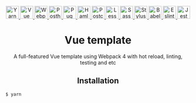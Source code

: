 <div align="center">
  <a href="https://yarnpkg.com/">
    <img height="35" alt="Yarn logo" src="https://raw.githubusercontent.com/newbornfrontender/vue-webpack-template/master/help/logos/yarn-logo.png">
  </a>
  <a href="https://vuejs.org/">
    <img height="35" alt="Vue logo" src="https://raw.githubusercontent.com/newbornfrontender/vue-webpack-template/master/help/logos/vue-logo.png">
  </a>
  <a href="https://webpack.js.org/">
    <img height="35" alt="Webpack logo" src="https://raw.githubusercontent.com/newbornfrontender/vue-webpack-template/master/help/logos/webpack-logo.png">
  </a>
  <a href="https://github.com/posthtml/posthtml/">
    <img height="35" alt="Posthtml logo" src="https://raw.githubusercontent.com/newbornfrontender/vue-webpack-template/master/help/logos/posthtml-logo.png">
  </a>
  <a href="https://pugjs.org/">
    <img height="35" alt="Pug logo" src="https://raw.githubusercontent.com/newbornfrontender/vue-webpack-template/master/help/logos/pug-logo.png">
  </a>
  <a href="http://haml.info/">
    <img height="35" alt="Haml logo" src="https://raw.githubusercontent.com/newbornfrontender/vue-webpack-template/master/help/logos/haml-logo.png">
  </a>
  <a href="https://postcss.org/">
    <img height="35" alt="Postcss logo" src="https://raw.githubusercontent.com/newbornfrontender/vue-webpack-template/master/help/logos/postcss-logo.png">
  </a>
  <a href="http://lesscss.org/">
    <img height="35" alt="Less logo" src="https://raw.githubusercontent.com/newbornfrontender/vue-webpack-template/master/help/logos/less-logo.png">
  </a>
  <a href="https://sass-lang.com/">
    <img height="35" alt="Sass logo" src="https://raw.githubusercontent.com/newbornfrontender/vue-webpack-template/master/help/logos/sass-logo.png">
  </a>
  <a href="http://stylus-lang.com/">
    <img height="35" alt="Stylus logo" src="https://raw.githubusercontent.com/newbornfrontender/vue-webpack-template/master/help/logos/stylus-logo.png">
  </a>
  <a href="https://babeljs.io/">
    <img height="35" alt="Babel logo" src="https://raw.githubusercontent.com/newbornfrontender/vue-webpack-template/master/help/logos/babel-logo.png">
  </a>
  <a href="https://eslint.org/">
    <img height="35" alt="Eslint logo" src="https://raw.githubusercontent.com/newbornfrontender/vue-webpack-template/master/help/logos/eslint-logo.png">
  </a>
  <a href="https://facebook.github.io/jest/">
    <img height="35" alt="Jest logo" src="https://raw.githubusercontent.com/newbornfrontender/vue-webpack-template/master/help/logos/jest-logo.png">
  </a>

  <h1>Vue template</h1>
  <p>A full-featured Vue template using Webpack 4 with hot reload, linting, testing and etc</p>
</div>

<h2 align="center">Installation</h2>

```bash
$ yarn
```
